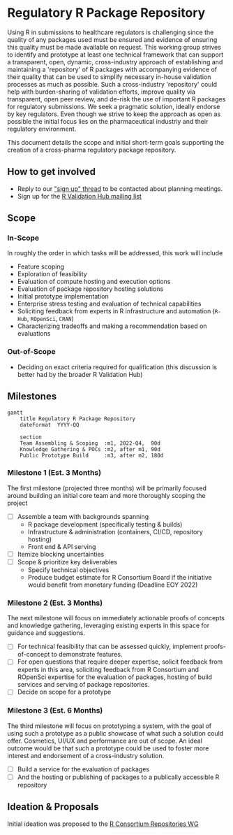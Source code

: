 # Regulatory R Package Repository

Using R in submissions to healthcare regulators is challenging since the 
quality of any packages used must be ensured and evidence of ensuring this
quality must be made available on request. 
This working group strives to identify and prototype at least one technical
framework that can support a transparent, open, dynamic, cross-industry approach
of establishing and maintaining a 'repository' of R packages with
accompanying evidence of their quality that can be used to simplify necessary
in-house validation processes as much as possible.
Such a cross-industry 'repository' could help with burden-sharing of
validation efforts, improve quality via transparent, open peer review, and
de-risk the use of important R packages for regulatory submissions.
We seek a pragmatic solution, ideally endorse by key regulators.
Even though we strive to keep the approach as open as possible the initial
focus lies on the pharmaceutical industriy and their regulatory environment. 

This document details the scope and initial short-term goals supporting the
creation of a cross-pharma regulatory package repository.

## How to get involved

- Reply to our ["sign up" thread](https://github.com/pharmaR/regulatory-r-repo-wg/issues/1)
  to be contacted about planning meetings.
- Sign up for the [R Validation Hub mailing list](https://www.pharmar.org/contact/)

## Scope

### In-Scope

In roughly the order in which tasks will be addressed, this work will include

- Feature scoping
- Exploration of feasibility
- Evaluation of compute hosting and execution options
- Evaluation of package repository hosting solutions
- Initial prototype implementation
- Enterprise stress testing and evaluation of technical capabilities
- Soliciting feedback from experts in R infrastructure and automation (`R-Hub`,
  `ROpenSci`, `CRAN`)
- Characterizing tradeoffs and making a recommendation based on evaluations

### Out-of-Scope

- Deciding on exact criteria required for qualification (this
  discussion is better had by the broader R Validation Hub)

## Milestones

```mermaid
gantt
    title Regulatory R Package Repository
    dateFormat  YYYY-QQ

    section  
    Team Assembling & Scoping  :m1, 2022-Q4,  90d
    Knowledge Gathering & POCs :m2, after m1, 90d
    Public Prototype Build     :m3, after m2, 180d
```

### Milestone 1 (Est. 3 Months)

The first milestone (projected three months) will be primarily focused around
building an initial core team and more thoroughly scoping the project

- [ ] Assemble a team with backgrounds spanning
  - R package development (specifically testing & builds)
  - Infrastructure & administration (containers, CI/CD, repository hosting)
  - Front end & API serving
- [ ] Itemize blocking uncertainties
- [ ] Scope & prioritize key deliverables
  - Specify technical objectives
  - Produce budget estimate for R Consortium Board if the initiative would 
    benefit from monetary funding (Deadline EOY 2022)

### Milestone 2 (Est. 3 Months)

The next milestone will focus on immediately actionable proofs of concepts and
knowledge gathering, leveraging existing experts in this space for guidance and
suggestions.

- [ ] For technical feasibility that can be assessed quickly, implement
  proofs-of-concept to demonstrate features.
- [ ] For open questions that require deeper expertise, solicit feedback from
  experts in this area, soliciting feedback from R Consortium and ROpenSci
  expertise for the evaluation of packages, hosting of build services and
  serving of package repositories.
- [ ] Decide on scope for a prototype

### Milestone 3 (Est. 6 Months)

The third milestone will focus on prototyping a system, with the goal of using
such a prototype as a public showcase of what such a solution could offer.
Cosmetics, UI/UX and performance are out of scope. An ideal outcome would be
that such a prototype could be used to foster more interest and endorsement of a
cross-industry solution. 

- [ ] Build a service for the evaluation of packages
- [ ] And the hosting or publishing of packages to a publically accessible R
  repository

## Ideation & Proposals

Initial ideation was proposed to the [R Consortium Repositories
WG](https://github.com/RConsortium/r-repositories-wg/blob/main/Documents/RValHub-Wishlist.md)
